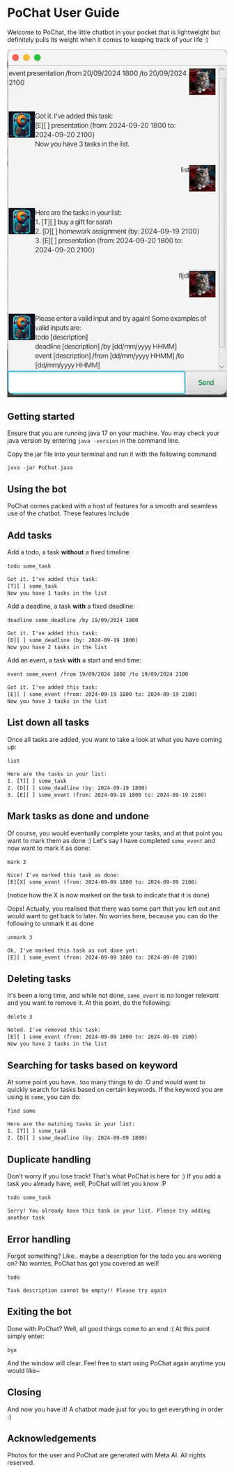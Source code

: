 # PoChat User Guide

Welcome to PoChat, the little chatbot in your pocket that is lightweight but definitely pulls its
weight when it comes to keeping track of your life :) 

![Ui.png](Ui.png)

Getting started
--------

Ensure that you are running java 17 on your machine. You may check your java version by entering
`java -version` in the command line.

Copy the jar file into your terminal and run it with the following command:

```
java -jar PoChat.java
```


Using the bot
--------

PoChat comes packed with a host of features for a smooth and seamless use of the chatbot. 
These features include

## Add tasks

Add a todo, a task **without** a fixed timeline: 

`todo some_task`

```
Got it. I've added this task:
[T][ ] some_task
Now you have 1 tasks in the list
```

Add a deadline, a task **with** a fixed deadline: 

`deadline some_deadline /by 19/09/2024 1800 `
```
Got it. I've added this task:
[D][ ] some_deadline (by: 2024-09-19 1800)
Now you have 2 tasks in the list
```

Add an event, a task **with** a start and end time: 

`event some_event /from 19/09/2024 1800 /to 19/09/2024 2100`
```
Got it. I've added this task:
[E][ ] some_event (from: 2024-09-19 1800 to: 2024-09-19 2100)
Now you have 3 tasks in the list
```

## List down all tasks

Once all tasks are added, you want to take a look at what you have coming up: 

`list`

```
Here are the tasks in your list:
1. [T][ ] some_task
2. [D][ ] some_deadline (by: 2024-09-19 1800)
3. [E][ ] some_event (from: 2024-09-19 1800 to: 2024-09-19 2100)
```

## Mark tasks as done and undone

Of course, you would eventually complete your tasks, and at that point you want to mark them as done :) 
Let's say I have completed `some_event` and now want to mark it as done:

`mark 3`

```
Nice! I've marked this task as done:
[E][X] some_event (from: 2024-09-09 1800 to: 2024-09-09 2100)
```

(notice how the X is now marked on the task to indicate that it is done)

Oops! Actually, you realised that there was some part that you left out and would want to get back to later. 
No worries here, because you can do the following to unmark it as done

`unmark 3`

```
Ok, I've marked this task as not done yet:
[E][ ] some_event (from: 2024-09-09 1800 to: 2024-09-09 2100)
```

## Deleting tasks

It's been a long time, and while not done, `some_event` is no longer relevant and you want to remove it. At this 
point, do the following:

`delete 3`

```
Noted. I've removed this task:
[E][ ] some_event (from: 2024-09-09 1800 to: 2024-09-09 2100)
Now you have 2 tasks in the list
```

## Searching for tasks based on keyword

At some point you have.. too many things to do :O and would want to quickly search for tasks based on
certain keywords. If the keyword you are using is `some`, you can do:

`find some`

```
Here are the matching tasks in your list:
1. [T][ ] some_task
2. [D][ ] some_deadline (by: 2024-09-09 1800)
```

## Duplicate handling 

Don't worry if you lose track! That's what PoChat is here for :) If you add a task you already have, well, 
PoChat will let you know :P

`todo some_task`

```
Sorry! You already have this task in your list. Please try adding another task
```

## Error handling

Forgot something? Like.. maybe a description for the todo you are working on? No worries, PoChat has got you
covered as well!

`todo`

```
Task description cannot be empty!! Please try again
```

## Exiting the bot

Done with PoChat? Well, all good things come to an end :( At this point simply enter:

`bye`

And the window will clear. Feel free to start using PoChat again anytime you would like~

## Closing

And now you have it! A chatbot made just for you to get everything in order :)

## Acknowledgements

Photos for the user and PoChat are generated with Meta AI. All rights reserved.


